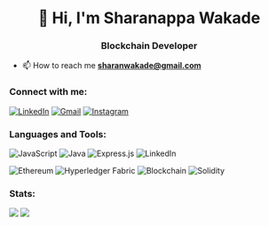 <h1 align="center"> 👋 Hi, I'm Sharanappa Wakade</h1>
<h3 align="center">Blockchain Developer</h3>

- 📫 How to reach me **sharanwakade@gmail.com**

<h3 align="left">Connect with me:</h3>
<div align="left">
    <a href="https://www.linkedin.com/in/sharanappa-wakade/"><img src="https://img.shields.io/badge/LinkedIn-0077B5?style=for-the-badge&logo=linkedin&logoColor=white" alt="LinkedIn"></img></a>
    <a href="mailto:sharanwakade@gmail.com"><img src="https://img.shields.io/badge/Gmail-D14836?style=for-the-badge&logo=gmail&logoColor=white" alt="Gmail"></img></a>
    <a href="https://www.instagram.com/sharan_wakde_45/"><img src="https://img.shields.io/badge/Instagram-E4405F?style=for-the-badge&logo=instagram&logoColor=white" alt="Instagram"></img></a>
</div>
<p align="left">
</p>

<h3 align="left">Languages and Tools:</h3>
<div align="left">
<img src="https://img.shields.io/badge/JavaScript-F7DF1E?style=for-the-badge&logo=javascript&logoColor=black" alt="JavaScript"></img>
<img src="https://img.shields.io/badge/Java-ED8B00?style=for-the-badge&logo=openjdk&logoColor=white" alt="Java"></img>
<img src="https://img.shields.io/badge/Express.js-404D59?style=for-the-badge" alt="Express.js"></img>
<img src="https://img.shields.io/badge/Node.js-43853D?style=for-the-badge&logo=node.js&logoColor=white" alt="LinkedIn"></img>

<img src="https://img.shields.io/badge/Ethereum-3C3C3D?style=for-the-badge&logo=Ethereum&logoColor=white" alt="Ethereum"></img>
<img src="https://img.shields.io/badge/Hyperledger_Fabric-2F3134?style=for-the-badge&logo=Hyperledger&logoColor=white" alt="Hyperledger Fabric"></img>
<img src="https://img.shields.io/badge/Blockchain-121D33?style=for-the-badge&logo=bitcoin&logoColor=white" alt="Blockchain"></img>
<img src="https://img.shields.io/badge/Solidity-e6e6e6?style=for-the-badge&logo=solidity&logoColor=black" alt="Solidity"></img>

</div>

<h3 align="left">Stats:</h3>
<img src="https://github-readme-stats.vercel.app/api/top-langs?username=whydecode&show_icons=true&theme=dark&locale=en&layout=compact" />
<img src="https://github-readme-streak-stats.herokuapp.com/?user=whydecode&theme=dark" />
